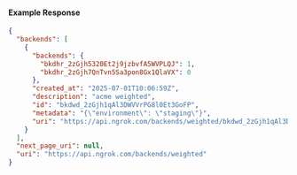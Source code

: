 <!-- Code generated for API Clients. DO NOT EDIT. -->

#### Example Response

```json
{
  "backends": [
    {
      "backends": {
        "bkdhr_2zGjh5320Et2j9jzbvfA5WVPLQJ": 1,
        "bkdhr_2zGjh7QnTvn5Sa3pon8Gx1QlaVX": 0
      },
      "created_at": "2025-07-01T10:06:59Z",
      "description": "acme weighted",
      "id": "bkdwd_2zGjh1qAl3DWVVrPG8l0Et3GoFP",
      "metadata": "{\"environment\": \"staging\"}",
      "uri": "https://api.ngrok.com/backends/weighted/bkdwd_2zGjh1qAl3DWVVrPG8l0Et3GoFP"
    }
  ],
  "next_page_uri": null,
  "uri": "https://api.ngrok.com/backends/weighted"
}
```
